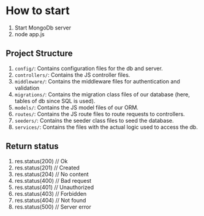 # How to start
1. Start MongoDb server
2. node app.js

## Project Structure
1. `config/`: Contains configuration files for the db and server.
2. `controllers/`: Contains the JS controller files.
3. `middleware/`: Contains the middleware files for authentication and validation
4. `migrations/`: Contains the migration class files of our database (here, tables of db since SQL is used).
5. `models/`: Contains the JS model files of our ORM.
6. `routes/`: Contains the JS route files to route requests to controllers.
7. `seeders/`: Contains the seeder class files to seed the database.
8. `services/`: Contains the files with the actual logic used to access the db.

## Return status
1. res.status(200) // Ok
2. res.status(201) // Created
3. res.status(204) // No content
4. res.status(400) // Bad request
5. res.status(401) // Unauthorized
6. res.status(403) // Forbidden
7. res.status(404) // Not found
8. res.status(500) // Server error
